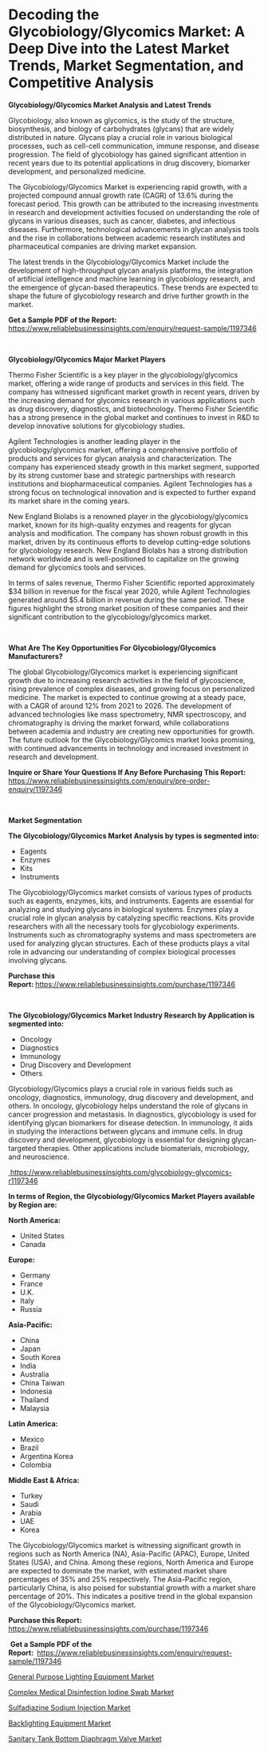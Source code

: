<p><h1>Decoding the Glycobiology/Glycomics Market: A Deep Dive into the Latest Market Trends, Market Segmentation, and Competitive Analysis</h1></p><p><strong>Glycobiology/Glycomics Market Analysis and Latest Trends</strong></p>
<p><p>Glycobiology, also known as glycomics, is the study of the structure, biosynthesis, and biology of carbohydrates (glycans) that are widely distributed in nature. Glycans play a crucial role in various biological processes, such as cell-cell communication, immune response, and disease progression. The field of glycobiology has gained significant attention in recent years due to its potential applications in drug discovery, biomarker development, and personalized medicine.</p><p>The Glycobiology/Glycomics Market is experiencing rapid growth, with a projected compound annual growth rate (CAGR) of 13.6% during the forecast period. This growth can be attributed to the increasing investments in research and development activities focused on understanding the role of glycans in various diseases, such as cancer, diabetes, and infectious diseases. Furthermore, technological advancements in glycan analysis tools and the rise in collaborations between academic research institutes and pharmaceutical companies are driving market expansion.</p><p>The latest trends in the Glycobiology/Glycomics Market include the development of high-throughput glycan analysis platforms, the integration of artificial intelligence and machine learning in glycobiology research, and the emergence of glycan-based therapeutics. These trends are expected to shape the future of glycobiology research and drive further growth in the market.</p></p>
<p><strong>Get a Sample PDF of the Report:&nbsp;</strong> <a href="https://www.reliablebusinessinsights.com/enquiry/request-sample/1197346">https://www.reliablebusinessinsights.com/enquiry/request-sample/1197346</a></p>
<p>&nbsp;</p>
<p><strong>Glycobiology/Glycomics Major Market Players</strong></p>
<p><p>Thermo Fisher Scientific is a key player in the glycobiology/glycomics market, offering a wide range of products and services in this field. The company has witnessed significant market growth in recent years, driven by the increasing demand for glycomics research in various applications such as drug discovery, diagnostics, and biotechnology. Thermo Fisher Scientific has a strong presence in the global market and continues to invest in R&D to develop innovative solutions for glycobiology studies.</p><p>Agilent Technologies is another leading player in the glycobiology/glycomics market, offering a comprehensive portfolio of products and services for glycan analysis and characterization. The company has experienced steady growth in this market segment, supported by its strong customer base and strategic partnerships with research institutions and biopharmaceutical companies. Agilent Technologies has a strong focus on technological innovation and is expected to further expand its market share in the coming years.</p><p>New England Biolabs is a renowned player in the glycobiology/glycomics market, known for its high-quality enzymes and reagents for glycan analysis and modification. The company has shown robust growth in this market, driven by its continuous efforts to develop cutting-edge solutions for glycobiology research. New England Biolabs has a strong distribution network worldwide and is well-positioned to capitalize on the growing demand for glycomics tools and services.</p><p>In terms of sales revenue, Thermo Fisher Scientific reported approximately $34 billion in revenue for the fiscal year 2020, while Agilent Technologies generated around $5.4 billion in revenue during the same period. These figures highlight the strong market position of these companies and their significant contribution to the glycobiology/glycomics market.</p></p>
<p>&nbsp;</p>
<p><strong>What Are The Key Opportunities For Glycobiology/Glycomics Manufacturers?</strong></p>
<p><p>The global Glycobiology/Glycomics market is experiencing significant growth due to increasing research activities in the field of glycoscience, rising prevalence of complex diseases, and growing focus on personalized medicine. The market is expected to continue growing at a steady pace, with a CAGR of around 12% from 2021 to 2026. The development of advanced technologies like mass spectrometry, NMR spectroscopy, and chromatography is driving the market forward, while collaborations between academia and industry are creating new opportunities for growth. The future outlook for the Glycobiology/Glycomics market looks promising, with continued advancements in technology and increased investment in research and development.</p></p>
<p><strong>Inquire or Share Your Questions If Any Before Purchasing This Report:</strong> <a href="https://www.reliablebusinessinsights.com/enquiry/pre-order-enquiry/1197346">https://www.reliablebusinessinsights.com/enquiry/pre-order-enquiry/1197346</a></p>
<p>&nbsp;</p>
<p><strong>Market Segmentation</strong></p>
<p><strong>The Glycobiology/Glycomics Market Analysis by types is segmented into:</strong></p>
<p><ul><li>Eagents</li><li>Enzymes</li><li>Kits</li><li>Instruments</li></ul></p>
<p><p>The Glycobiology/Glycomics market consists of various types of products such as eagents, enzymes, kits, and instruments. Eagents are essential for analyzing and studying glycans in biological systems. Enzymes play a crucial role in glycan analysis by catalyzing specific reactions. Kits provide researchers with all the necessary tools for glycobiology experiments. Instruments such as chromatography systems and mass spectrometers are used for analyzing glycan structures. Each of these products plays a vital role in advancing our understanding of complex biological processes involving glycans.</p></p>
<p><strong>Purchase this Report:&nbsp;</strong><a href="https://www.reliablebusinessinsights.com/purchase/1197346">https://www.reliablebusinessinsights.com/purchase/1197346</a></p>
<p>&nbsp;</p>
<p><strong>The Glycobiology/Glycomics Market Industry Research by Application is segmented into:</strong></p>
<p><ul><li>Oncology</li><li>Diagnostics</li><li>Immunology</li><li>Drug Discovery and Development</li><li>Others</li></ul></p>
<p><p>Glycobiology/Glycomics plays a crucial role in various fields such as oncology, diagnostics, immunology, drug discovery and development, and others. In oncology, glycobiology helps understand the role of glycans in cancer progression and metastasis. In diagnostics, glycobiology is used for identifying glycan biomarkers for disease detection. In immunology, it aids in studying the interactions between glycans and immune cells. In drug discovery and development, glycobiology is essential for designing glycan-targeted therapies. Other applications include biomaterials, microbiology, and neuroscience.</p></p>
<p><a href="https://www.reliablebusinessinsights.com/glycobiology-glycomics-r1197346">&nbsp;https://www.reliablebusinessinsights.com/glycobiology-glycomics-r1197346</a></p>
<p><strong>In terms of Region, the Glycobiology/Glycomics Market Players available by Region are:</strong></p>
<p>
    <p> <strong> North America: </strong>
        <ul>
            <li>United States</li>
            <li>Canada</li>
        </ul>
        </p> 
    <p> <strong> Europe: </strong>
        <ul>
            <li>Germany</li>
            <li>France</li>
            <li>U.K.</li>
            <li>Italy</li>
            <li>Russia</li>
        </ul>
        </p> 
    <p> <strong> Asia-Pacific: </strong>
        <ul>
            <li>China</li>
            <li>Japan</li>
            <li>South Korea</li>
            <li>India</li>
            <li>Australia</li>
            <li>China Taiwan</li>
            <li>Indonesia</li>
            <li>Thailand</li>
            <li>Malaysia</li>
        </ul>
        </p> 
    <p> <strong> Latin America: </strong>
        <ul>
            <li>Mexico</li>
            <li>Brazil</li>
            <li>Argentina Korea</li>
            <li>Colombia</li>
        </ul>
        </p> 
    <p> <strong> Middle East & Africa: </strong>
        <ul>
            <li>Turkey</li>
            <li>Saudi</li>
            <li>Arabia</li>
            <li>UAE</li>
            <li>Korea</li>
        </ul>
    </p>
    </p>
<p><p>The Glycobiology/Glycomics market is witnessing significant growth in regions such as North America (NA), Asia-Pacific (APAC), Europe, United States (USA), and China. Among these regions, North America and Europe are expected to dominate the market, with estimated market share percentages of 35% and 25% respectively. The Asia-Pacific region, particularly China, is also poised for substantial growth with a market share percentage of 20%. This indicates a positive trend in the global expansion of the Glycobiology/Glycomics market.</p></p>
<p><strong>Purchase this Report: </strong><a href="https://www.reliablebusinessinsights.com/purchase/1197346">https://www.reliablebusinessinsights.com/purchase/1197346</a></p>
<p>&nbsp;<strong>Get a Sample PDF of the Report:&nbsp;&nbsp;</strong><a href="https://www.reliablebusinessinsights.com/enquiry/request-sample/1197346">https://www.reliablebusinessinsights.com/enquiry/request-sample/1197346</a></p>
<p><strong></strong></p>
<p><p><a href="https://www.linkedin.com/pulse/evaluating-global-general-purpose-lighting-equipment-g7tne?trackingId=i59M3vj5SbaAG7LZag%2BJNg%3D%3D">General Purpose Lighting Equipment Market</a></p><p><a href="https://github.com/drzsklfn31/Market-Research-Report-List-1/blob/main/complex-medical-disinfection-iodine-swab-market.md">Complex Medical Disinfection Iodine Swab Market</a></p><p><a href="https://github.com/bmorecock/Market-Research-Report-List-4/blob/main/sulfadiazine-sodium-injection-market.md">Sulfadiazine Sodium Injection Market</a></p><p><a href="https://www.linkedin.com/pulse/backlighting-equipment-market-size-growth-industry-analysis-o5xte?trackingId=HI%2FsIc2lQ%2BKtalmBr%2FOe0w%3D%3D">Backlighting Equipment Market</a></p><p><a href="https://medium.com/@andrew.gibson967/market-forecast-global-sanitary-tank-bottom-diaphragm-valve-trends-and-impact-analysis-2024-013973c7a3ec">Sanitary Tank Bottom Diaphragm Valve Market</a></p></p>